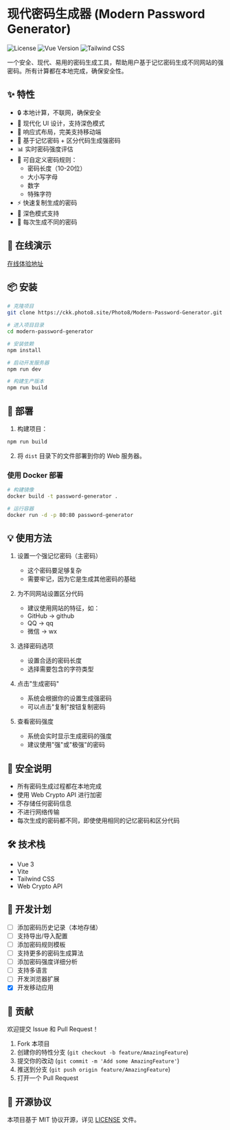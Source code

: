 # 现代密码生成器 (Modern Password Generator)

![License](https://img.shields.io/badge/license-MIT-blue.svg)
![Vue Version](https://img.shields.io/badge/vue-3.x-brightgreen.svg)
![Tailwind CSS](https://img.shields.io/badge/tailwindcss-3.x-blue.svg)

一个安全、现代、易用的密码生成工具，帮助用户基于记忆密码生成不同网站的强密码。所有计算都在本地完成，确保安全性。

## ✨ 特性

- 🔒 本地计算，不联网，确保安全
- 🎨 现代化 UI 设计，支持深色模式
- 📱 响应式布局，完美支持移动端
- 🔑 基于记忆密码 + 区分代码生成强密码
- 📊 实时密码强度评估
- 🎯 可自定义密码规则：
  - 密码长度（10-20位）
  - 大小写字母
  - 数字
  - 特殊字符
- ⚡️ 快速复制生成的密码
- 🌙 深色模式支持
- 🔄 每次生成不同的密码

## 🚀 在线演示

[在线体验地址](https://api.photo8.site/mima/)

## 📦 安装

```bash
# 克隆项目
git clone https://ckk.photo8.site/Photo8/Modern-Password-Generator.git

# 进入项目目录
cd modern-password-generator

# 安装依赖
npm install

# 启动开发服务器
npm run dev

# 构建生产版本
npm run build
```

## 🔨 部署

1. 构建项目：
```bash
npm run build
```

2. 将 `dist` 目录下的文件部署到你的 Web 服务器。

### 使用 Docker 部署

```bash
# 构建镜像
docker build -t password-generator .

# 运行容器
docker run -d -p 80:80 password-generator
```

## 💡 使用方法

1. 设置一个强记忆密码（主密码）
   - 这个密码要足够复杂
   - 需要牢记，因为它是生成其他密码的基础
   
2. 为不同网站设置区分代码
   - 建议使用网站的特征，如：
   - GitHub -> github
   - QQ -> qq
   - 微信 -> wx
   
3. 选择密码选项
   - 设置合适的密码长度
   - 选择需要包含的字符类型
   
4. 点击"生成密码"
   - 系统会根据你的设置生成强密码
   - 可以点击"复制"按钮复制密码
   
5. 查看密码强度
   - 系统会实时显示生成密码的强度
   - 建议使用"强"或"极强"的密码

## 🔐 安全说明

- 所有密码生成过程都在本地完成
- 使用 Web Crypto API 进行加密
- 不存储任何密码信息
- 不进行网络传输
- 每次生成的密码都不同，即使使用相同的记忆密码和区分代码

## 🛠️ 技术栈

- Vue 3
- Vite
- Tailwind CSS
- Web Crypto API

## 📝 开发计划

- [ ] 添加密码历史记录（本地存储）
- [ ] 支持导出/导入配置
- [ ] 添加密码规则模板
- [ ] 支持更多的密码生成算法
- [ ] 添加密码强度详细分析
- [ ] 支持多语言
- [ ] 开发浏览器扩展
- [x] 开发移动应用

## 🤝 贡献

欢迎提交 Issue 和 Pull Request！

1. Fork 本项目
2. 创建你的特性分支 (`git checkout -b feature/AmazingFeature`)
3. 提交你的改动 (`git commit -m 'Add some AmazingFeature'`)
4. 推送到分支 (`git push origin feature/AmazingFeature`)
5. 打开一个 Pull Request

## 📄 开源协议

本项目基于 MIT 协议开源，详见 [LICENSE](LICENSE) 文件。
